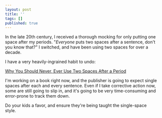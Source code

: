 ```yaml
---
layout: post
title: ''
tags: []
published: true
---
```


In the late 20th century, I received a thorough mocking for only
putting one space after my periods. "*Everyone* puts two spaces after
a sentence, don't you know that?" I switched, and have been using two
spaces for over a decade.

I have a very heavily-ingrained habit to undo:

[Why You Should Never, Ever Use Two Spaces After a Period](http://www.slate.com/articles/technology/technology/2011/01/space_invaders.html)

I'm working on a book right now, and the publisher is going to expect
single spaces after each and every sentence. Even if I take corrective
action now, some are still going to slip in, and it's going to be very
time-consuming and error-prone to track them down.

Do your kids a favor, and ensure they're being taught the single-space style.